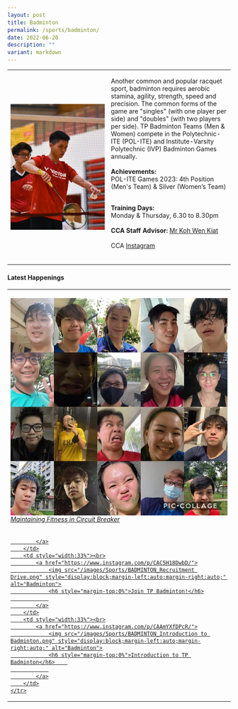```yaml
---
layout: post
title: Badminton
permalink: /sports/badminton/
date: 2022-06-20
description: ""
variant: markdown
---
```

<table>
    <tbody><tr>
        <td style="width:45%"><img src="/images/Sports/BADMINTON.png" style="display:block;margin-left:auto;margin-right:auto;" alt="Badminton"></td>
        <td>
            <p>
                Another common and popular racquet sport, badminton requires aerobic stamina, agility, strength, speed and precision. The common forms of the game are "singles" (with one player per side) and "doubles" (with two players per side). TP Badminton Teams (Men &amp; Women) compete in the Polytechnic-ITE (POL-ITE) and Institute-Varsity Polytechnic (IVP) Badminton Games annually.<br>
                <br>                
                <b>Achievements:</b><br>
                POL-ITE Games 2023: 4th Position (Men's Team) &amp; Silver (Women’s Team)<br>
                <br>
             </p><p></p>
            <p>
                <b>Training Days:</b><br>
                Monday &amp; Thursday, 6.30 to 8.30pm<br>
                <br>
                <b>CCA Staff Advisor:</b> <a href="mailto:Koh_Wen_Kiat@tp.edu.sg">Mr Koh Wen Kiat</a><br>
                <br>
                CCA <a href="https://www.instagram.com/tpbadminton/">Instagram</a><br>
                <br>
            </p>
        </td>
    </tr>
</tbody></table>

#### Latest Happenings

<table>
    <tbody><tr>
        <td style="width:33%"><br>
            <a href="https://www.instagram.com/p/CAxWibTnnXo/">
                <img src="/images/Sports/BADMINTON_Maintaining Fitness in Circuit Breaker.png" style="display:block;margin-left:auto;margin-right:auto;" alt="Badminton">
                <h6 style="margin-top:0%">Maintaining Fitness in Circuit Breaker</h6>
                
            </a>
        </td>
        <td style="width:33%"><br>
            <a href="https://www.instagram.com/p/CAC5H18DwbD/">
                <img src="/images/Sports/BADMINTON_Recruitment Drive.png" style="display:block;margin-left:auto;margin-right:auto;" alt="Badminton">
                <h6 style="margin-top:0%">Join TP Badminton!</h6>
                
            </a>
        </td>
        <td style="width:33%"><br>
            <a href="https://www.instagram.com/p/CAAmYXfDPcR/">
                <img src="/images/Sports/BADMINTON_Introduction to Badminton.png" style="display:block;margin-left:auto;margin-right:auto;" alt="Badminton">
                <h6 style="margin-top:0%">Introduction to TP Badminton</h6>    
                
            </a>
        </td>
    </tr>
</tbody></table>